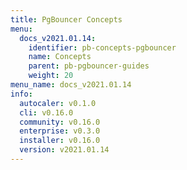 ```yaml
---
title: PgBouncer Concepts
menu:
  docs_v2021.01.14:
    identifier: pb-concepts-pgbouncer
    name: Concepts
    parent: pb-pgbouncer-guides
    weight: 20
menu_name: docs_v2021.01.14
info:
  autocaler: v0.1.0
  cli: v0.16.0
  community: v0.16.0
  enterprise: v0.3.0
  installer: v0.16.0
  version: v2021.01.14
---
```


